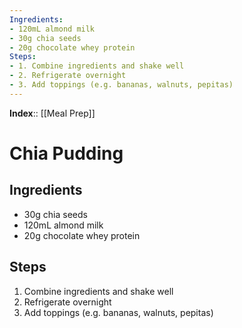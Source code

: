 ```yaml
---
Ingredients: 
- 120mL almond milk
- 30g chia seeds
- 20g chocolate whey protein
Steps: 
- 1. Combine ingredients and shake well
- 2. Refrigerate overnight
- 3. Add toppings (e.g. bananas, walnuts, pepitas)
---
```

**Index**:: [[Meal Prep]]

# Chia Pudding
## Ingredients
- 30g chia seeds
- 120mL almond milk
- 20g chocolate whey protein

## Steps
1. Combine ingredients and shake well
2. Refrigerate overnight
3. Add toppings (e.g. bananas, walnuts, pepitas)